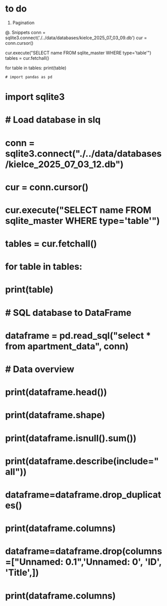 # to do

1. Pagination



@. Snippets
conn = sqlite3.connect('./../data/databases/kielce_2025_07_03_09.db') 
cur = conn.cursor()

cur.execute("SELECT name FROM sqlite_master WHERE type='table'")
tables = cur.fetchall()

for table in tables:
    print(table)


    # import pandas as pd
# import sqlite3

# # Load database in slq
# conn = sqlite3.connect("./../data/databases/kielce_2025_07_03_12.db")
# cur = conn.cursor()

# cur.execute("SELECT name FROM sqlite_master WHERE type='table'")
# tables = cur.fetchall()

# for table in tables:
#     print(table)

# # SQL database to DataFrame
# dataframe = pd.read_sql("select * from apartment_data", conn)

# # Data overview
# print(dataframe.head())
# print(dataframe.shape)
# print(dataframe.isnull().sum())
# print(dataframe.describe(include="all"))

# dataframe=dataframe.drop_duplicates()
# print(dataframe.columns)
# dataframe=dataframe.drop(columns=["Unnamed: 0.1",'Unnamed: 0', 'ID',  'Title',])
# print(dataframe.columns)